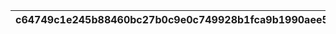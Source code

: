 |c64749c1e245b88460bc27b0c9e0c749928b1fca9b1990aee589c2146a4c165d|83d5a63cfd4732cda4c99a6701ef449d96eb1d71a926bd892460a31470066e9d|e5206fe1733d86bac27fd05ca362bc54c6946a9a80f3b4297649dc9883d151c8|8e119797fa3ab919766b59febcf440632cc4d892f38db1b3caac24b44c613e2d|36819684e026170cabdcc93144d161bb241fd069c5a996e98a247b3aac9cc22c|d5acee57a2653bcf4109c222ed222580d0f1bcf4daf8d79005b881e3892491cd|f29bd6a20e751744dea4aeddada76984be5d292f7db37cd91590ca00b0586b60|3263f30808c0187dd10510f2faee741ff8fdca2bfa6afd5111a533849679214c|dbc37a45af98afda8c1e82028a6f20be89743510c6f77b2ef96402e81efa9a81|028a6f504234fc427589cc7ce685c041bbd0f12ace0033e1470ab9a73b1d11ee|52dfb70b5922dc7f8799a123e6328342dc52e33c849922c9503ad12c2cfdc70e|
| --- | --- | --- | --- | --- | --- | --- | --- | --- | --- | --- |